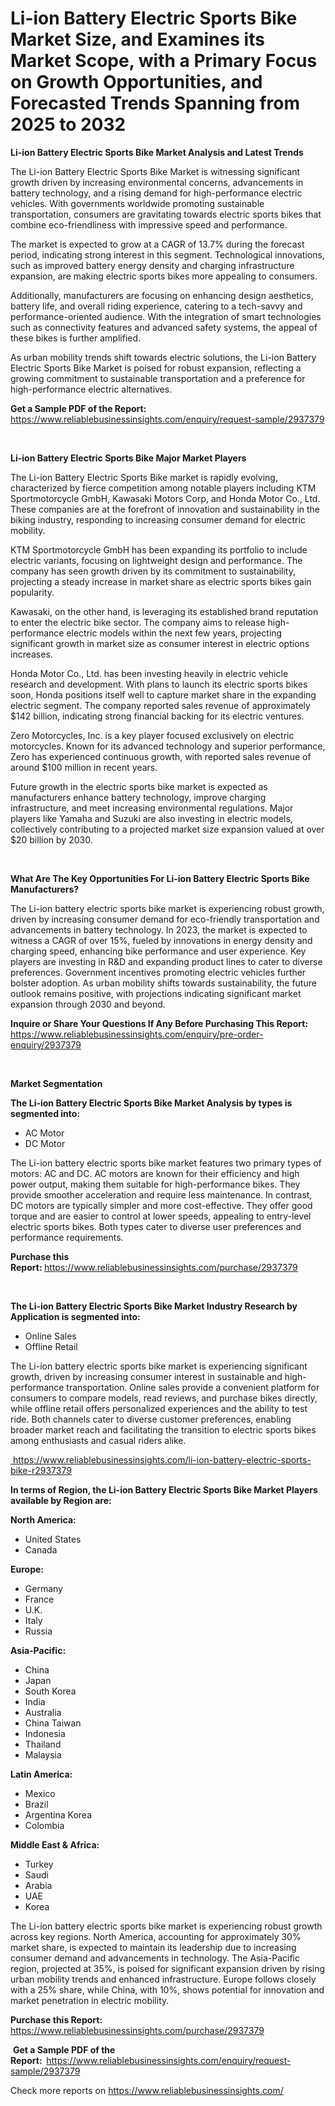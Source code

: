 <p><h1>Li-ion Battery Electric Sports Bike Market Size, and Examines its Market Scope, with a Primary Focus on Growth Opportunities, and Forecasted Trends Spanning from 2025 to 2032</h1></p><p><strong>Li-ion Battery Electric Sports Bike Market Analysis and Latest Trends</strong></p>
<p><p>The Li-ion Battery Electric Sports Bike Market is witnessing significant growth driven by increasing environmental concerns, advancements in battery technology, and a rising demand for high-performance electric vehicles. With governments worldwide promoting sustainable transportation, consumers are gravitating towards electric sports bikes that combine eco-friendliness with impressive speed and performance. </p><p>The market is expected to grow at a CAGR of 13.7% during the forecast period, indicating strong interest in this segment. Technological innovations, such as improved battery energy density and charging infrastructure expansion, are making electric sports bikes more appealing to consumers. </p><p>Additionally, manufacturers are focusing on enhancing design aesthetics, battery life, and overall riding experience, catering to a tech-savvy and performance-oriented audience. With the integration of smart technologies such as connectivity features and advanced safety systems, the appeal of these bikes is further amplified. </p><p>As urban mobility trends shift towards electric solutions, the Li-ion Battery Electric Sports Bike Market is poised for robust expansion, reflecting a growing commitment to sustainable transportation and a preference for high-performance electric alternatives.</p></p>
<p><strong>Get a Sample PDF of the Report:&nbsp;</strong> <a href="https://www.reliablebusinessinsights.com/enquiry/request-sample/2937379?utm_campaign=3259&utm_medium=2&utm_source=Github&utm_content=ia&utm_term=14032025&utm_id=li-ion-battery-electric-sports-bike">https://www.reliablebusinessinsights.com/enquiry/request-sample/2937379</a></p>
<p>&nbsp;</p>
<p><strong>Li-ion Battery Electric Sports Bike Major Market Players</strong></p>
<p><p>The Li-ion Battery Electric Sports Bike market is rapidly evolving, characterized by fierce competition among notable players including KTM Sportmotorcycle GmbH, Kawasaki Motors Corp, and Honda Motor Co., Ltd. These companies are at the forefront of innovation and sustainability in the biking industry, responding to increasing consumer demand for electric mobility.</p><p>KTM Sportmotorcycle GmbH has been expanding its portfolio to include electric variants, focusing on lightweight design and performance. The company has seen growth driven by its commitment to sustainability, projecting a steady increase in market share as electric sports bikes gain popularity.</p><p>Kawasaki, on the other hand, is leveraging its established brand reputation to enter the electric bike sector. The company aims to release high-performance electric models within the next few years, projecting significant growth in market size as consumer interest in electric options increases.</p><p>Honda Motor Co., Ltd. has been investing heavily in electric vehicle research and development. With plans to launch its electric sports bikes soon, Honda positions itself well to capture market share in the expanding electric segment. The company reported sales revenue of approximately $142 billion, indicating strong financial backing for its electric ventures.</p><p>Zero Motorcycles, Inc. is a key player focused exclusively on electric motorcycles. Known for its advanced technology and superior performance, Zero has experienced continuous growth, with reported sales revenue of around $100 million in recent years.</p><p>Future growth in the electric sports bike market is expected as manufacturers enhance battery technology, improve charging infrastructure, and meet increasing environmental regulations. Major players like Yamaha and Suzuki are also investing in electric models, collectively contributing to a projected market size expansion valued at over $20 billion by 2030.</p></p>
<p>&nbsp;</p>
<p><strong>What Are The Key Opportunities For Li-ion Battery Electric Sports Bike Manufacturers?</strong></p>
<p><p>The Li-ion battery electric sports bike market is experiencing robust growth, driven by increasing consumer demand for eco-friendly transportation and advancements in battery technology. In 2023, the market is expected to witness a CAGR of over 15%, fueled by innovations in energy density and charging speed, enhancing bike performance and user experience. Key players are investing in R&D and expanding product lines to cater to diverse preferences. Government incentives promoting electric vehicles further bolster adoption. As urban mobility shifts towards sustainability, the future outlook remains positive, with projections indicating significant market expansion through 2030 and beyond.</p></p>
<p><strong>Inquire or Share Your Questions If Any Before Purchasing This Report:</strong> <a href="https://www.reliablebusinessinsights.com/enquiry/pre-order-enquiry/2937379?utm_campaign=3259&utm_medium=2&utm_source=Github&utm_content=ia&utm_term=14032025&utm_id=li-ion-battery-electric-sports-bike">https://www.reliablebusinessinsights.com/enquiry/pre-order-enquiry/2937379</a></p>
<p>&nbsp;</p>
<p><strong>Market Segmentation</strong></p>
<p><strong>The Li-ion Battery Electric Sports Bike Market Analysis by types is segmented into:</strong></p>
<p><ul><li>AC Motor</li><li>DC Motor</li></ul></p>
<p><p>The Li-ion battery electric sports bike market features two primary types of motors: AC and DC. AC motors are known for their efficiency and high power output, making them suitable for high-performance bikes. They provide smoother acceleration and require less maintenance. In contrast, DC motors are typically simpler and more cost-effective. They offer good torque and are easier to control at lower speeds, appealing to entry-level electric sports bikes. Both types cater to diverse user preferences and performance requirements.</p></p>
<p><strong>Purchase this Report:&nbsp;</strong><a href="https://www.reliablebusinessinsights.com/purchase/2937379?utm_campaign=3259&utm_medium=2&utm_source=Github&utm_content=ia&utm_term=14032025&utm_id=li-ion-battery-electric-sports-bike">https://www.reliablebusinessinsights.com/purchase/2937379</a></p>
<p>&nbsp;</p>
<p><strong>The Li-ion Battery Electric Sports Bike Market Industry Research by Application is segmented into:</strong></p>
<p><ul><li>Online Sales</li><li>Offline Retail</li></ul></p>
<p><p>The Li-ion battery electric sports bike market is experiencing significant growth, driven by increasing consumer interest in sustainable and high-performance transportation. Online sales provide a convenient platform for consumers to compare models, read reviews, and purchase bikes directly, while offline retail offers personalized experiences and the ability to test ride. Both channels cater to diverse customer preferences, enabling broader market reach and facilitating the transition to electric sports bikes among enthusiasts and casual riders alike.</p></p>
<p><a href="https://www.reliablebusinessinsights.com/li-ion-battery-electric-sports-bike-r2937379?utm_campaign=3259&utm_medium=2&utm_source=Github&utm_content=ia&utm_term=14032025&utm_id=li-ion-battery-electric-sports-bike">&nbsp;https://www.reliablebusinessinsights.com/li-ion-battery-electric-sports-bike-r2937379</a></p>
<p><strong>In terms of Region, the Li-ion Battery Electric Sports Bike Market Players available by Region are:</strong></p>
<p>
    <p> <strong> North America: </strong>
        <ul>
            <li>United States</li>
            <li>Canada</li>
        </ul>
        </p> 
    <p> <strong> Europe: </strong>
        <ul>
            <li>Germany</li>
            <li>France</li>
            <li>U.K.</li>
            <li>Italy</li>
            <li>Russia</li>
        </ul>
        </p> 
    <p> <strong> Asia-Pacific: </strong>
        <ul>
            <li>China</li>
            <li>Japan</li>
            <li>South Korea</li>
            <li>India</li>
            <li>Australia</li>
            <li>China Taiwan</li>
            <li>Indonesia</li>
            <li>Thailand</li>
            <li>Malaysia</li>
        </ul>
        </p> 
    <p> <strong> Latin America: </strong>
        <ul>
            <li>Mexico</li>
            <li>Brazil</li>
            <li>Argentina Korea</li>
            <li>Colombia</li>
        </ul>
        </p> 
    <p> <strong> Middle East & Africa: </strong>
        <ul>
            <li>Turkey</li>
            <li>Saudi</li>
            <li>Arabia</li>
            <li>UAE</li>
            <li>Korea</li>
        </ul>
    </p>
    </p>
<p><p>The Li-ion battery electric sports bike market is experiencing robust growth across key regions. North America, accounting for approximately 30% market share, is expected to maintain its leadership due to increasing consumer demand and advancements in technology. The Asia-Pacific region, projected at 35%, is poised for significant expansion driven by rising urban mobility trends and enhanced infrastructure. Europe follows closely with a 25% share, while China, with 10%, shows potential for innovation and market penetration in electric mobility.</p></p>
<p><strong>Purchase this Report: </strong><a href="https://www.reliablebusinessinsights.com/purchase/2937379?utm_campaign=3259&utm_medium=2&utm_source=Github&utm_content=ia&utm_term=14032025&utm_id=li-ion-battery-electric-sports-bike">https://www.reliablebusinessinsights.com/purchase/2937379</a></p>
<p>&nbsp;<strong>Get a Sample PDF of the Report:&nbsp;&nbsp;</strong><a href="https://www.reliablebusinessinsights.com/enquiry/request-sample/2937379?utm_campaign=3259&utm_medium=2&utm_source=Github&utm_content=ia&utm_term=14032025&utm_id=li-ion-battery-electric-sports-bike">https://www.reliablebusinessinsights.com/enquiry/request-sample/2937379</a></p>
<p><strong></strong></p>
<p>Check more reports on <a href="https://www.reliablebusinessinsights.com/?utm_campaign=3259&utm_medium=2&utm_source=Github&utm_content=ia&utm_term=14032025&utm_id=li-ion-battery-electric-sports-bike">https://www.reliablebusinessinsights.com/</a></p>